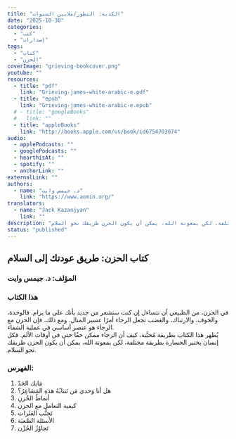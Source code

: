 ```yaml
---
title: "الكذبة: التطور/ملايين السنوات"
date: "2025-10-30"
categories:
  - "كتب"
  - "إصدارات"
tags:
  - "كتاب"
  - "الحزن"
coverImage: "grieving-bookcover.png"
youtube: ""
resources:
  - title: "pdf"
    link: "Grieving-james-white-arabic-e.pdf"
  - title: "epub"
    link: "Grieving-james-white-arabic-e.epub"
  # - title: "googleBooks"
  #   link: ""
  - title: "appleBooks"
    link: "http://books.apple.com/us/book/id6754703074"
audio:
  - applePodcasts: ""
  - googlePodcasts: ""
  - hearthisAt: ""
  - spotify: ""
  - anchorLink: ""
externalLink: ""
authors:
  - name: "د. جيمس وايت"
    link: "https://www.aomin.org/"
translators:
  - name: "Jack Kazanjyan"
    link: ""
description: "في الحزن، من الطبيعي أن تتساءل إن كنت ستشعر من جديد بأنك على ما يرام. فالوحدة، والخوف، والارتباك، والغضب تجعل الرجاء أمرًا عسير المنال. ومع ذلك، فإن الحزن مع الرجاء هو عنصر أساسي في عملية الشفاء. يُظهر هذا الكتاب بطريقة مُحبَّبة، كيف أن الرجاء ممكن حقًا حتى في أوقات الألم. فكل إنسان يختبر الخسارة بطريقة مختلفة، لكن بمعونة الله، يمكن أن يكون الحزن طريقك نحو السلام."
status: "published"
---
```


## كتاب الحزن: طريق عودتك إلى السلام

### المؤلف: د. جيمس وايت

### هذا الكتاب

في الحزن، من الطبيعي أن تتساءل إن كنت ستشعر من جديد بأنك على ما يرام. فالوحدة، والخوف، والارتباك، والغضب تجعل الرجاء أمرًا عسير المنال. ومع ذلك، فإن الحزن مع الرجاء هو عنصر أساسي في عملية الشفاء.  
 يُظهر هذا الكتاب بطريقة مُحبَّبة، كيف أن الرجاء ممكن حقًا حتى في أوقات الألم. فكل إنسان يختبر الخسارة بطريقة مختلفة، لكن بمعونة الله، يمكن أن يكون الحزن طريقك نحو السلام.

### الفهرس:

1. مَايك الجَدّ
2. هل أنا وَحدي مَن تَنتابُهُ هذهِ المَشاعِرُ؟
3. أنماطُ الحُزنِ
4. كيفية التعامل مع الحزن
5. تَجنُّب العَثَرات
6. الأسئلة الصَّعبَة
7. تَجاوُزُ الحُزْن